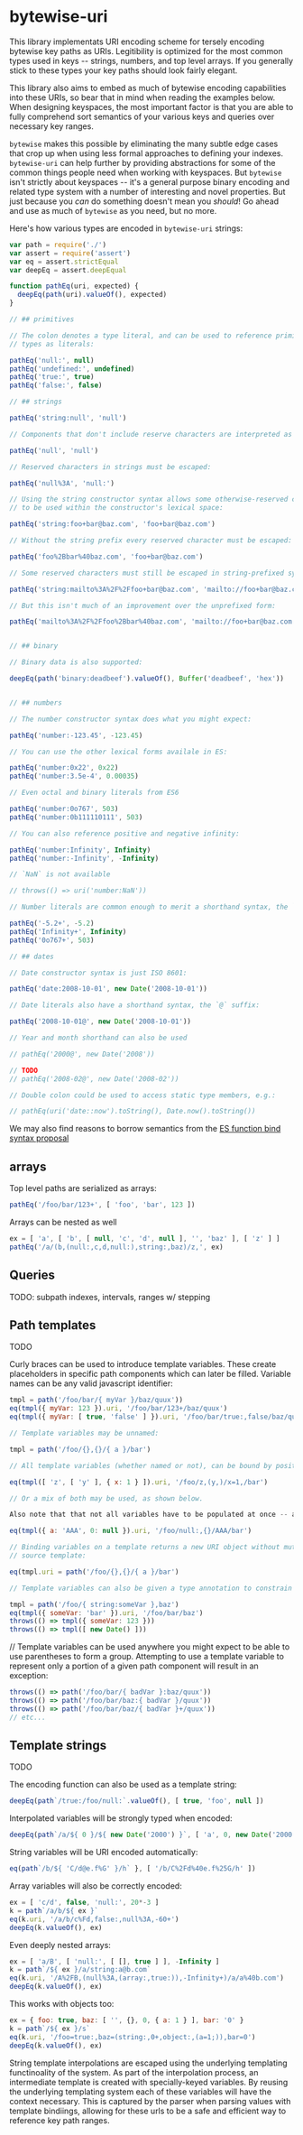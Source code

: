 # bytewise-uri

This library implementats URI encoding scheme for tersely encoding bytewise key paths as URIs. Legitibility is optimized for the most common types used in keys -- strings, numbers, and top level arrays. If you generally stick to these types your key paths should look fairly elegant.

This library also aims to embed as much of bytewise encoding capabilities into these URIs, so bear that in mind when reading the examples below. When designing keyspaces, the most important factor is that you are able to fully comprehend sort semantics of your various keys and queries over necessary key ranges.

`bytewise` makes this possible by eliminating the many subtle edge cases that crop up when using less formal approaches to defining your indexes. `bytewise-uri` can help further by providing abstractions for some of the common things people need when working with keyspaces. But `bytewise` isn't strictly about keyspaces -- it's a general purpose binary encoding and related type system with a number of interesting and novel properties. But just because you *can* do something doesn't mean you *should*! Go ahead and use as much of `bytewise` as you need, but no more.

Here's how various types are encoded in `bytewise-uri` strings:

```js
var path = require('./')
var assert = require('assert')
var eq = assert.strictEqual
var deepEq = assert.deepEqual

function pathEq(uri, expected) {
  deepEq(path(uri).valueOf(), expected)
}

// ## primitives

// The colon denotes a type literal, and can be used to reference primitive
// types as literals:

pathEq('null:', null)
pathEq('undefined:', undefined)
pathEq('true:', true)
pathEq('false:', false)

// ## strings

pathEq('string:null', 'null')

// Components that don't include reserve characters are interpreted as strings:

pathEq('null', 'null')

// Reserved characters in strings must be escaped:

pathEq('null%3A', 'null:')

// Using the string constructor syntax allows some otherwise-reserved characters
// to be used within the constructor's lexical space:

pathEq('string:foo+bar@baz.com', 'foo+bar@baz.com')

// Without the string prefix every reserved character must be escaped:

pathEq('foo%2Bbar%40baz.com', 'foo+bar@baz.com')

// Some reserved characters must still be escaped in string-prefixed syntax:

pathEq('string:mailto%3A%2F%2Ffoo+bar@baz.com', 'mailto://foo+bar@baz.com')

// But this isn't much of an improvement over the unprefixed form:

pathEq('mailto%3A%2F%2Ffoo%2Bbar%40baz.com', 'mailto://foo+bar@baz.com')


// ## binary

// Binary data is also supported:

deepEq(path('binary:deadbeef').valueOf(), Buffer('deadbeef', 'hex'))


// ## numbers

// The number constructor syntax does what you might expect:

pathEq('number:-123.45', -123.45)

// You can use the other lexical forms availale in ES:

pathEq('number:0x22', 0x22)
pathEq('number:3.5e-4', 0.00035)

// Even octal and binary literals from ES6

pathEq('number:0o767', 503)
pathEq('number:0b111110111', 503)

// You can also reference positive and negative infinity:

pathEq('number:Infinity', Infinity)
pathEq('number:-Infinity', -Infinity)

// `NaN` is not available

// throws(() => uri('number:NaN'))

// Number literals are common enough to merit a shorthand syntax, the `+` suffix:

pathEq('-5.2+', -5.2)
pathEq('Infinity+', Infinity)
pathEq('0o767+', 503)

// ## dates

// Date constructor syntax is just ISO 8601:

pathEq('date:2008-10-01', new Date('2008-10-01'))

// Date literals also have a shorthand syntax, the `@` suffix:

pathEq('2008-10-01@', new Date('2008-10-01'))

// Year and month shorthand can also be used

// pathEq('2000@', new Date('2008'))

// TODO
// pathEq('2008-02@', new Date('2008-02'))

// Double colon could be used to access static type members, e.g.:

// pathEq(uri('date::now').toString(), Date.now().toString())
```

We may also find reasons to borrow semantics from the [ES function bind syntax proposal](https://github.com/zenparsing/es-function-bind)


## arrays

Top level paths are serialized as arrays:

```js
pathEq('/foo/bar/123+', [ 'foo', 'bar', 123 ])
```

Arrays can be nested as well

```js
ex = [ 'a', [ 'b', [ null, 'c', 'd', null ], '', 'baz' ], [ 'z' ] ]
pathEq('/a/(b,(null:,c,d,null:),string:,baz)/z,', ex)
```


## Queries

TODO: subpath indexes, intervals, ranges w/ stepping


## Path templates

TODO

Curly braces can be used to introduce template variables. These create placeholders in specific path components which can later be filled. Variable names can be any valid javascript identifier:

```js
tmpl = path('/foo/bar/{ myVar }/baz/quux'))
eq(tmpl({ myVar: 123 }).uri, '/foo/bar/123+/baz/quux')
eq(tmpl({ myVar: [ true, 'false' ] }).uri, '/foo/bar/true:,false/baz/quux')

// Template variables may be unnamed:

tmpl = path('/foo/{},{}/{ a }/bar')

// All template variables (whether named or not), can be bound by position too:

eq(tmpl([ 'z', [ 'y' ], { x: 1 } ]).uri, '/foo/z,(y,)/x=1,/bar')

// Or a mix of both may be used, as shown below.

Also note that that not all variables have to be populated at once -- any unbound variables carry over to the newly generated uri instance:

eq(tmpl({ a: 'AAA', 0: null }).uri, '/foo/null:,{}/AAA/bar')

// Binding variables on a template returns a new URI object without mutating the
// source template:

eq(tmpl.uri = path('/foo/{},{}/{ a }/bar')

// Template variables can also be given a type annotation to constrain the range of legal values that it may be bound to:

tmpl = path('/foo/{ string:someVar },baz')
eq(tmpl({ someVar: 'bar' }).uri, '/foo/bar/baz')
throws(() => tmpl({ someVar: 123 }))
throws(() => tmpl([ new Date() ]))
```

// Template variables can be used anywhere you might expect to be able to use parentheses to form a group. Attempting to use a template variable to represent only a portion of a given path component will result in an exception:

```js
throws(() => path('/foo/bar/{ badVar }:baz/quux'))
throws(() => path('/foo/bar/baz:{ badVar }/quux'))
throws(() => path('/foo/bar/baz/{ badVar }+/quux'))
// etc...
```


## Template strings
TODO

The encoding function can also be used as a template string:

```js
deepEq(path`/true:/foo/null:`.valueOf(), [ true, 'foo', null ])
```

Interpolated variables will be strongly typed when encoded:

```js
deepEq(path`/a/${ 0 }/${ new Date('2000') }`, [ 'a', 0, new Date('2000') ] }
```

String variables will be URI encoded automatically:

```js
eq(path`/b/${ 'C/d@e.f%G' }/h` }, [ '/b/C%2Fd%40e.f%25G/h' ])
```

Array variables will also be correctly encoded:

```js
ex = [ 'c/d', false, 'null:', 20*-3 ]
k = path`/a/b/${ ex }`
eq(k.uri, '/a/b/c%Fd,false:,null%3A,-60+')
deepEq(k.valueOf(), ex)
```

Even deeply nested arrays:

```js
ex = [ 'a/B', [ 'null:', [ [], true ] ], -Infinity ]
k = path`/${ ex }/a/string:a@b.com`
eq(k.uri, '/A%2FB,(null%3A,(array:,true:)),-Infinity+)/a/a%40b.com')
deepEq(k.valueOf(), ex)
```

This works with objects too:

```js
ex = { foo: true, baz: [ '', {}, 0, { a: 1 } ], bar: '0' }
k = path`/${ ex }/s`
eq(k.uri, '/foo=true:,baz=(string:,0+,object:,(a=1;)),bar=0')
deepEq(k.valueOf(), ex)
```

String template interpolations are escaped using the underlying templating functinoality of the system. As part of the interpolation process, an intermediate template is created with specially-keyed variables. By reusing the underlying templating system each of these variables will have the context necessary. This is captured by the parser when parsing values with template bindiings, allowing for these urls to be a safe and efficient way to reference key path ranges.

